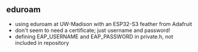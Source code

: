 ## eduroam

- using eduroam at UW-Madison with an ESP32-S3 feather from Adafruit
- don't seem to need a certificate; just username and password!
- defining EAP_USERNAME and EAP_PASSWORD in private.h, not included in repository
